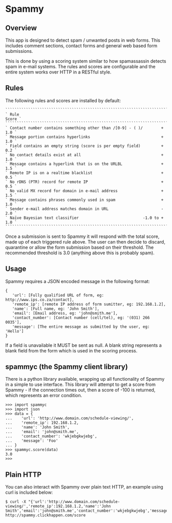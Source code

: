 Spammy
======

Overview
--------
This app is designed to detect spam / unwanted posts in web forms.  This
includes comment sections, contact forms and general web based form
submissions.

This is done by using a scoring system similar to how spamassassin detects spam
in e-mail systems.  The rules and scores are configurable and the entire system
works over HTTP in a RESTful style.


Rules
-----

The following rules and scores are installed by default:

    ```````````````````````````````````````````````````````````````````````````
    ` Rule                                                              Score `
    ```````````````````````````````````````````````````````````````````````````
    ` Contact number contains something other than /[0-9] - ( )/        + 1.0 `
    ` Message portion contains hyperlinks                               + 1.0 `
    ` Field contains an empty string (score is per empty field)         + 0.2 `
    ` No contact details exist at all                                   + 1.0 `
    ` Message contains a hyperlink that is on the URLBL                 + 1.5 `
    ` Remote IP is on a realtime blacklist                              + 0.5 `
    ` No rDNS (PTR) record for remote IP                                + 0.5 `
    ` No valid MX record for domain in e-mail address                   + 1.5 `
    ` Message contains phrases commonly used in spam                    + 1.0 `
    ` Sender e-mail address matches domain in URL                       - 2.0 `
    ` Naïve Bayesian text classifier                            -1.0 to + 1.0 `
    ```````````````````````````````````````````````````````````````````````````


Once a submission is sent to Spammy it will respond with the total score, made
up of each triggered rule above.  The user can then decide to discard,
quarantine or allow the form submission based on their threshold.  The
recommended threshold is 3.0 (anything above this is probably spam).


Usage
-----

Spammy requires a JSON encoded message in the following format:

    {
       'url': [Fully qualified URL of form, eg: http://www.ips.co.za/contact],
       'remote_ip': [remote IP address of form sumitter, eg: 192.168.1.2],
       'name': [Full name, eg: 'John Smith'],
       'email': [Email address, eg: 'john@smith.me'],
       'contact_number': [Contact number (cell/tel), eg: '(031) 266 0035'], 
       'message': [The entire message as submitted by the user, eg: 'Hello']
    }

If a field is unavailable it MUST be sent as null.  A blank string represents a
blank field from the form which is used in the scoring process.


spammyc (the Spammy client library)
-----------------------------------
There is a python library available, wrapping up all functionality of Spammy
in a simple to use interface.  This library will attempt to get a score from
Spammy - if the connection times out, then a score of -100 is returned, which
represents an error condition.

    >>> import spammyc
    >>> import json
    >>> data = {
    ...    'url': 'http://www.domain.com/schedule-viewing/',
    ...    'remote_ip': 192.168.1.2,
    ...    'name': 'John Smith',
    ...    'email': 'john@smith.me',
    ...    'contact_number': 'wkjebgkwjebg', 
    ...    'message': 'Foo'
    ... }
    >>> spammyc.score(data)
    3.0
    >>>


Plain HTTP
----------
You can also interact with Spammy over plain text HTTP, an example using curl
is included below:

    $ curl -X "{'url':'http://www.domain.com/schedule-viewing/','remote_ip':192.168.1.2,'name':'John Smith','email':'john@smith.me','contact_number':'wkjebgkwjebg','message':'Foo'}" http://spammy.clickhappen.com/score
